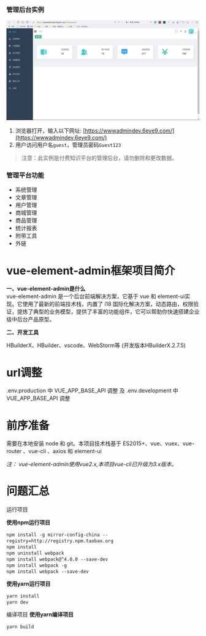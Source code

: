 ### 管理后台实例

![](./src/assets/admin-dashboard.png)

1. 浏览器打开，输入以下网址: [https://wwwadmindev.6eye9.com/](https://wwwadmindev.6eye9.com/)
2. 用户访问用户名`guest`，管理员密码`Guest123`
> 注意：此实例是付费知识平台的管理后台，请勿删除和更改数据。

### 管理平台功能

* 系统管理
* 文章管理
* 用户管理
* 商城管理
* 商品管理
* 统计报表
* 附带工具
* 外链

# vue-element-admin框架项目简介 
**一、vue-element-admin是什么**  
vue-element-admin 是一个后台前端解决方案，它基于 vue 和 element-ui实现。它使用了最新的前端技术栈，内置了 i18 国际化解决方案，动态路由，权限验证，提炼了典型的业务模型，提供了丰富的功能组件，它可以帮助你快速搭建企业级中后台产品原型。

**二、开发工具**  

HBuilderX、HBuilder、vscode、WebStorm等
(开发版本HBuilderX.2.7.5) 


# url调整
.env.production 中 VUE_APP_BASE_API 调整 及 .env.development 中 VUE_APP_BASE_API 调整  

# 前序准备
需要在本地安装 node 和 git。本项目技术栈基于 ES2015+、vue、vuex、vue-router 、vue-cli 、axios 和 element-ui  

*注： vue-element-admin使用vue2.x,本项目vue-cli已升级为3.x版本。*

# 问题汇总
运行项目

**使用npm运行项目** 
```
npm install -g mirror-config-china --registry=http://registry.npm.taobao.org  
npm install  
npm uninstall webpack  
npm install webpack@^4.0.0 --save-dev  
npm install webpack -g  
npm install webpack --save-dev  
```

**使用yarn运行项目**
```
yarn install  
yarn dev  

```
编译项目
**使用yarn编译项目**
```
yarn build

```




